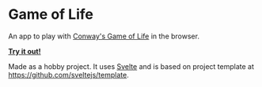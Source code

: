 # Game of Life

An app to play with [Conway's Game of Life](https://en.wikipedia.org/wiki/Conway%27s_Game_of_Life) in the browser.

**[Try it out!](https://gereleth.github.io/game-of-life/public/index.html)**

Made as a hobby project. It uses [Svelte](https://svelte.dev) and is based on project template at https://github.com/sveltejs/template.
